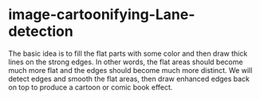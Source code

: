 # image-cartoonifying-Lane-detection
The basic idea is to fill the flat parts with some color and then draw thick lines on the strong edges. In other words, the flat areas should become much more flat and the edges should become much more distinct. We will detect edges and smooth the flat areas, then draw enhanced edges back on top to produce a cartoon or comic book effect.
